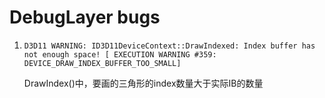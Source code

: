 # DebugLayer bugs
1. `D3D11 WARNING: ID3D11DeviceContext::DrawIndexed: Index buffer has not enough space! [ EXECUTION WARNING #359: DEVICE_DRAW_INDEX_BUFFER_TOO_SMALL]` 
    
	DrawIndex()中，要画的三角形的index数量大于实际IB的数量 